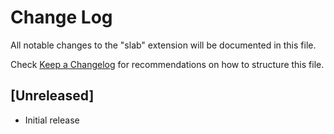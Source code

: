 # Change Log

All notable changes to the "slab" extension will be documented in this file.

Check [Keep a Changelog](http://keepachangelog.com/) for recommendations on how to structure this file.

## [Unreleased]

- Initial release